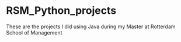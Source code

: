 # RSM_Python_projects

These are the projects I did using Java during my Master at Rotterdam School of Management
